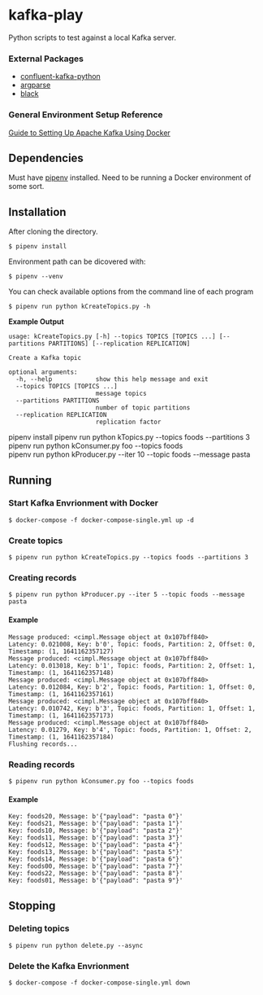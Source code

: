 # kafka-play

Python scripts to test against a local Kafka server.

### External Packages

- [confluent-kafka-python](https://github.com/confluentinc/confluent-kafka-python)
- [argparse](https://docs.python.org/3/library/argparse.html)
- [black](https://github.com/psf/black)

### General Environment Setup Reference

[Guide to Setting Up Apache Kafka Using Docker](https://www.baeldung.com/ops/kafka-docker-setup)

## Dependencies

Must have [pipenv](https://pipenv.readthedocs.io/en/latest/) installed.
Need to be running a Docker environment of some sort.

## Installation

After cloning the directory.

```
$ pipenv install
```

Environment path can be dicovered with:

```
$ pipenv --venv
```

You can check available options from the command line of each program

```
$ pipenv run python kCreateTopics.py -h
```

**Example Output**

```
usage: kCreateTopics.py [-h] --topics TOPICS [TOPICS ...] [--partitions PARTITIONS] [--replication REPLICATION]

Create a Kafka topic

optional arguments:
  -h, --help            show this help message and exit
  --topics TOPICS [TOPICS ...]
                        message topics
  --partitions PARTITIONS
                        number of topic partitions
  --replication REPLICATION
                        replication factor
```

pipenv install
pipenv run python kTopics.py --topics foods --partitions 3
pipenv run python kConsumer.py foo --topics foods  
pipenv run python kProducer.py --iter 10 --topic foods --message pasta

## Running

### Start Kafka Envrionment with Docker

```
$ docker-compose -f docker-compose-single.yml up -d
```

### Create topics

```
$ pipenv run python kCreateTopics.py --topics foods --partitions 3
```

### Creating records

```
$ pipenv run python kProducer.py --iter 5 --topic foods --message pasta
```

#### Example

```
Message produced: <cimpl.Message object at 0x107bff840>
Latency: 0.021008, Key: b'0', Topic: foods, Partition: 2, Offset: 0, Timestamp: (1, 1641162357127)
Message produced: <cimpl.Message object at 0x107bff840>
Latency: 0.013018, Key: b'1', Topic: foods, Partition: 2, Offset: 1, Timestamp: (1, 1641162357148)
Message produced: <cimpl.Message object at 0x107bff840>
Latency: 0.012084, Key: b'2', Topic: foods, Partition: 1, Offset: 0, Timestamp: (1, 1641162357161)
Message produced: <cimpl.Message object at 0x107bff840>
Latency: 0.010742, Key: b'3', Topic: foods, Partition: 1, Offset: 1, Timestamp: (1, 1641162357173)
Message produced: <cimpl.Message object at 0x107bff840>
Latency: 0.01279, Key: b'4', Topic: foods, Partition: 1, Offset: 2, Timestamp: (1, 1641162357184)
Flushing records...
```

### Reading records

```
$ pipenv run python kConsumer.py foo --topics foods
```

#### Example

```
Key: foods20, Message: b'{"payload": "pasta 0"}'
Key: foods21, Message: b'{"payload": "pasta 1"}'
Key: foods10, Message: b'{"payload": "pasta 2"}'
Key: foods11, Message: b'{"payload": "pasta 3"}'
Key: foods12, Message: b'{"payload": "pasta 4"}'
Key: foods13, Message: b'{"payload": "pasta 5"}'
Key: foods14, Message: b'{"payload": "pasta 6"}'
Key: foods00, Message: b'{"payload": "pasta 7"}'
Key: foods22, Message: b'{"payload": "pasta 8"}'
Key: foods01, Message: b'{"payload": "pasta 9"}'
```

## Stopping

### Deleting topics

```
$ pipenv run python delete.py --async
```

### Delete the Kafka Envrionment

```
$ docker-compose -f docker-compose-single.yml down
```
